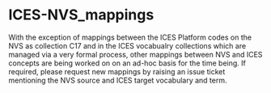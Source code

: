 # ICES-NVS_mappings
With the exception of mappings between the ICES Platform codes on the NVS as collection C17 and in the ICES vocabualry collections which are managed via a very formal process, other mappings between NVS and ICES concepts are being worked on on an ad-hoc 
basis for the time being. If required, please request new mappings by raising an issue ticket mentioning the NVS source and ICES target vocabulary and term.
